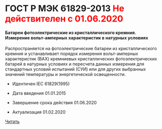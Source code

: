 # ГОСТ Р МЭК 61829-2013 <font color="red">Не действителен с 01.06.2020</font>

#### Батареи фотоэлектрические из кристаллического кремния. Измерение вольт-амперных характеристик в натурных условиях 

Распространяется на фотоэлектрические батареи из кристаллического кремния и устанавливает порядок измерения вольт-амперных характеристик (ВАХ) кремниевых кристаллических фотоэлектрических батарей в натурных условиях и пересчета данных измерения для стандартных условий испытаний (СУИ) или для других выбранных значений температуры и энергетической освещенности.

- Идентичен IEC 61829(1995)

- Дата введения	01.01.2015
- Завершение срока действия	01.06.2020
- Актуализация	01.02.2020

<a href="~/files/МЭК 61829-2013.pdf" onclick="openPdf('МЭК 61829-2013.pdf', 'application/pdf');">Читать</a>